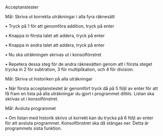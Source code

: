 Acceptanstester



Mål: Skriva ut korrekta uträkningar i alla fyra räknesätt


• Tryck på 1 för att genomföra addition, tryck på enter

• Knappa in första talet att addera, tryck på enter

• Knappa in andra talet att addera, tryck på enter

• Nu ska uträkningen skrivas ut i konsolfönstret

• Repetera dessa steg för de andra räknesätten genom att i första steget trycka in 2 för subtration, 3 för multiplikation, och 4 för division.




Mål: Skriva ut historiken på alla uträkningar


• När första acceptanstestet är genomfört tryck då på 5 följt av enter för att få fram en lista på alla uträkningar du gjort i programmet dittils. Listan ska skrivas ut i konsolfönstret.




Mål: Avsluta programmet


• Om listan med historik skrivs ut korrekt kan du trycka på 6 följt av enter för att avsluta programmet. Konsolfönstret ska då stängas ner. Detta är programmets sista funktion.

